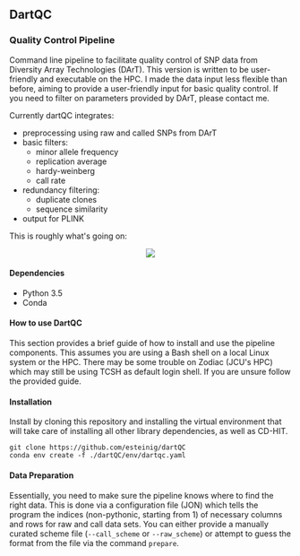 ## DartQC
### Quality Control Pipeline

Command line pipeline to facilitate quality control of SNP data from Diversity Array Technologies (DArT). This version is written to be user-friendly and executable on the HPC. I made the data input less flexible than before, aiming to provide a user-friendly input for basic quality control. If you need to filter on parameters provided by DArT, please contact me. 

Currently dartQC integrates:

- preprocessing using raw and called SNPs from DArT
- basic filters:
  - minor allele frequency
  - replication average
  - hardy-weinberg
  - call rate
- redundancy filtering:
  - duplicate clones
  - sequence similarity
- output for PLINK

This is roughly what's going on:

<p align="center">
 <img src="https://github.com/esteinig/dartQC/blob/master/workflow.png">
</p>

#### Dependencies

- Python 3.5
- Conda

#### How to use DartQC

This section provides a brief guide of how to install and use the pipeline components. This assumes you are using a Bash shell on a local Linux system or the HPC. There may be some trouble on Zodiac (JCU's HPC) which may still be using TCSH as default login shell. If you are unsure follow the provided guide.

#### Installation

Install by cloning this repository and installing the virtual environment that will take care of installing all other library dependencies, as well as CD-HIT.

```
git clone https://github.com/esteinig/dartQC
conda env create -f ./dartQC/env/dartqc.yaml
```

#### Data Preparation

Essentially, you need to make sure the pipeline knows where to find the right data. This is done via a configuration file (JON) which tells the program the indices (non-pythonic, starting from 1) of necessary columns and rows for raw and call data sets. You can either provide a manually curated scheme file (`--call_scheme` or `--raw_scheme`) or attempt to guess the format from the file via the command `prepare`.


